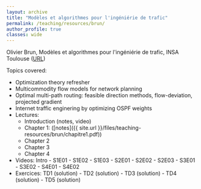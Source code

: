 ```yaml
---
layout: archive
title: "Modèles et algorithmes pour l'ingéniérie de trafic"
permalink: /teaching/resources/brun/
author_profile: true
classes: wide
---
```


Olivier Brun, Modèles et algorithmes pour l'ingéniérie de trafic, INSA Toulouse ([URL](https://homepages.laas.fr/brun/drupal/node/28))

Topics covered:
* Optimization theory refresher
* Multicommodity flow models for network planning
* Optimal multi-path routing: feasible direction methods, flow-deviation, projected gradient
* Internet traffic enginering by optimizing OSPF weights
* Lectures:
  * Introduction (notes, video)
  * Chapter 1: ([notes]({{ site.url }}/files/teaching-resources/brun/chapitre1.pdf))
  * Chapter 2
  * Chapter 3
  * Chapter 4
* Videos: Intro - S1E01 - S1E02 - S1E03 - S2E01 - S2E02 - S2E03 - S3E01 - S3E02 - S4E01 - S4E02
* Exercices: TD1 (solution) - TD2 (solution) - TD3 (solution) - TD4 (solution) - TD5 (solution)  

